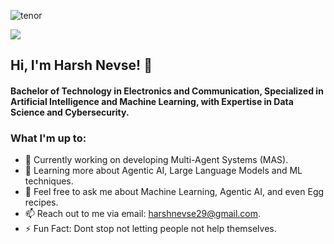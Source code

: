 
![tenor](https://github.com/user-attachments/assets/742a8dcf-a132-4554-b3d4-6b6562b187f7)

![](https://komarev.com/ghpvc/?username=HarshNevse&color=blueviolet)
## Hi, I'm Harsh Nevse! 👋
#### Bachelor of Technology in Electronics and Communication, Specialized in Artificial Intelligence and Machine Learning, with Expertise in Data Science and Cybersecurity.
<!--
**HarshNevse/HarshNevse** is a ✨ _special_ ✨ repository because its `README.md` (this file) appears on your GitHub profile.

Here are some ideas to get you started:

- 🔭 I’m currently working on ...
- 🌱 I’m currently learning ...
- 👯 I’m looking to collaborate on ...
- 🤔 I’m looking for help with ...
- 💬 Ask me about ...
- 📫 How to reach me: ...
- 😄 Pronouns: ...
- ⚡ Fun fact: ...
-->

### What I'm up to:
- 🔭 Currently working on developing Multi-Agent Systems (MAS).
- 🌱 Learning more about Agentic AI, Large Language Models and ML techniques.
- 💬 Feel free to ask me about Machine Learning, Agentic AI, and even Egg recipes.
- 📫 Reach out to me via email: harshnevse29@gmail.com.
- ⚡ Fun Fact: Dont stop not letting people not help themselves.
